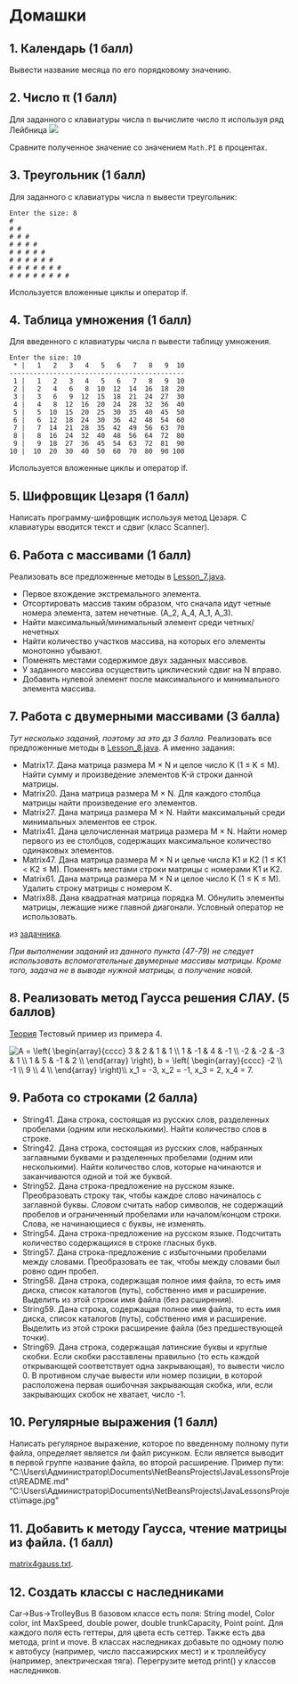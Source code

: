 # Домашки
## 1. Календарь (1 балл)
Вывести название месяца по его порядковому значению.
## 2. Число π (1 балл)
Для заданного с клавиатуры числа n вычислите число π используя ряд Лейбница
<img src="https://latex.codecogs.com/png.latex?1-\frac13+\frac15-\frac17+\dots=\sum_{i=0}^\infty\frac{\left(-1\right)^i}{2i+1}=\frac\pi4\text{.}" />

Сравните полученное значение со значением ```Math.PI``` в процентах.
## 3. Треугольник (1 балл)
Для заданного с клавиатуры числа n вывести треугольник:
```text
Enter the size: 8
#
# #
# # #
# # # #
# # # # # 
# # # # # #
# # # # # # #
# # # # # # # #
```
Используется вложенные циклы и оператор if.
## 4. Таблица умножения (1 балл)
Для введенного с клавиатуры числа n вывести таблицу умножения.
```text
Enter the size: 10
 * |   1   2   3   4   5   6   7   8   9  10
--------------------------------------------
 1 |   1   2   3   4   5   6   7   8   9  10
 2 |   2   4   6   8  10  12  14  16  18  20
 3 |   3   6   9  12  15  18  21  24  27  30
 4 |   4   8  12  16  20  24  28  32  36  40
 5 |   5  10  15  20  25  30  35  40  45  50
 6 |   6  12  18  24  30  36  42  48  54  60
 7 |   7  14  21  28  35  42  49  56  63  70
 8 |   8  16  24  32  40  48  56  64  72  80
 9 |   9  18  27  36  45  54  63  72  81  90
10 |  10  20  30  40  50  60  70  80  90 100
```
Используется вложенные циклы и оператор if.

## 5. Шифровщик Цезаря (1 балл)
Написать программу-шифровщик используя метод Цезаря.
С клавиатуры вводится текст и сдвиг (класс Scanner).

## 6. Работа с массивами (1 балл)
Реализовать все предложенные методы в [Lesson_7.java](../master/src/stud/Lesson_7.java).
* Первое вхождение экстремального элемента.
* Отсортировать массив таким образом, что сначала идут четные номера элемента, затем нечетные. (А_2, А_4, А_1, А_3).
* Найти максимальный/минимальный элемент среди четных/нечетных
* Найти количество участков массива, на которых его элементы монотонно убывают.
* Поменять местами содержимое двух заданных массивов.
* У заданного массива осуществить циклический сдвиг на N вправо.
* Добавить нулевой элемент после максимального и минимального элемента массива. 

## 7. Работа с двумерными массивами (3 балла)
*Тут несколько заданий, поэтому за это дз 3 балла.*
Реализовать все предложенные методы в [Lesson_8.java](../master/src/stud/Lesson_8.java).
А именно задания:
* Matrix17. Дана матрица размера M × N и целое число K (1 ≤ K ≤ M). Найти сумму и произведение элементов K-й строки данной матрицы.
* Matrix20. Дана матрица размера M × N. Для каждого столбца матрицы найти произведение его элементов.
* Matrix27. Дана матрица размера M × N. Найти максимальный среди минимальных элементов ее строк.
* Matrix41. Дана целочисленная матрица размера M × N. Найти номер первого из ее столбцов, содержащих максимальное количество одинаковых
элементов.
* Matrix47. Дана матрица размера M × N и целые числа K1 и K2 (1 ≤ K1 < K2 ≤ M). Поменять местами строки матрицы с номерами K1 и K2.
* Matrix61. Дана матрица размера M × N и целое число K (1 ≤ K ≤ M). Удалить строку матрицы с номером K.
* Matrix88. Дана квадратная матрица порядка M. Обнулить элементы матрицы, лежащие ниже главной диагонали. Условный оператор не использовать.

из [задачника](../master/Электронный%20задачник%20по%20программированию.pdf).

*При выполнении заданий из данного пункта (47-79) не следует использовать вспомогательные двумерные массивы матрицы. Кроме того, задача не в выводе нужной матрицы, а получение новой.*


## 8. Реализовать метод Гаусса решения СЛАУ.  (5 баллов)
[Теория](https://zaochnik.com/spravochnik/matematika/issledovanie-slau/metod-gaussa/)
Тестовый пример из примера 4.

<img alt="A = \left( \begin{array}{cccc} 3 &amp; 2 &amp; 1 &amp; 1 \\ 1 &amp; -1 &amp; 4 &amp; -1 \\ -2 &amp; -2 &amp; -3 &amp; 1 \\ 1 &amp; 5 &amp; -1 &amp; 2 \\ \end{array} \right), b = \left( \begin{array}{cccc} -2 \\ -1 \\ 9 \\ 4 \\ \end{array} \right)\\ x_1 = -3, x_2 = -1, x_3 = 2, x_4 = 7." src="https://latex.codecogs.com/gif.latex?A%20%3D%20%5Cleft%28%20%5Cbegin%7Barray%7D%7Bcccc%7D%203%20%26%202%20%26%201%20%26%201%20%5C%5C%201%20%26%20-1%20%26%204%20%26%20-1%20%5C%5C%20-2%20%26%20-2%20%26%20-3%20%26%201%20%5C%5C%201%20%26%205%20%26%20-1%20%26%202%20%5C%5C%20%5Cend%7Barray%7D%20%5Cright%29%2C%20b%20%3D%20%5Cleft%28%20%5Cbegin%7Barray%7D%7Bcccc%7D%20-2%20%5C%5C%20-1%20%5C%5C%209%20%5C%5C%204%20%5C%5C%20%5Cend%7Barray%7D%20%5Cright%29%5C%5C%20x_1%20%3D%20-3%2C%20x_2%20%3D%20-1%2C%20x_3%20%3D%202%2C%20x_4%20%3D%207.">

## 9. Работа со строками  (2 балла)
 * String41. Дана строка, состоящая из русских слов, разделенных пробелами (одним или несколькими). Найти количество слов в строке. 
 * String42. Дана строка, состоящая из русских слов, набранных заглавными буквами и разделенных пробелами (одним или несколькими). Найти количество слов, которые начинаются и заканчиваются одной и той же буквой. 
 * String52. Дана строка-предложение на русском языке. Преобразовать строку так, чтобы каждое слово начиналось с заглавной буквы. *Словом* считать набор символов, не содержащий пробелов и ограниченный пробелами или началом/концом строки. Слова, не начинающиеся с буквы, не изменять. 
 * String54. Дана строка-предложение на русском языке. Подсчитать количество содержащихся в строке гласных букв. 
 * String57. Дана строка-предложение с избыточными пробелами между словами. Преобразовать ее так, чтобы между словами был ровно один пробел. 
 * String58. Дана строка, содержащая полное имя файла, то есть имя диска, список каталогов (путь), собственно имя и расширение. Выделить из этой строки имя файла (без расширения). 
 * String59. Дана строка, содержащая полное имя файла, то есть имя диска, список каталогов (путь), собственно имя и расширение. Выделить из этой строки расширение файла (без предшествующей точки). 
 * String69. Дана строка, содержащая латинские буквы и круглые скобки. Если скобки расставлены правильно (то есть каждой открывающей соответствует одна закрывающая), то вывести число 0. В противном случае вывести или номер позиции, в которой расположена первая ошибочная закрывающая скобка, или, если закрывающих скобок не хватает, число -1. 


## 10. Регулярные выражения (1 балл)
Написать регулярное выражение, которое по введенному полному пути файла, определяет является ли файл рисунком. Если является выводит в первой группе название файла, во второй расширение.
Пример пути:
"C:\Users\Администратор\Documents\NetBeansProjects\JavaLessonsProject\README.md"
"C:\Users\Администратор\Documents\NetBeansProjects\JavaLessonsProject\image.jpg"

## 11. Добавить к методу Гаусса, чтение матрицы из файла.  (1 балл)
[matrix4gauss.txt](../master/src/stud/matrix4gauss.txt).

## 12. Создать классы с наследниками
Car->Bus->TrolleyBus
В базовом классе есть поля:
String model, Color color, int MaxSpeed, double power, double trunkCapacity, Point point.
Для каждого поля есть геттеры, для цвета есть сеттер.
Также есть два метода, print и move.
В классах наследниках добавьте по одному полю к автобусу (например, число пассажирских мест) и к троллейбусу (например, электрическая тяга).
Перегрузите метод print() у классов наследников.
